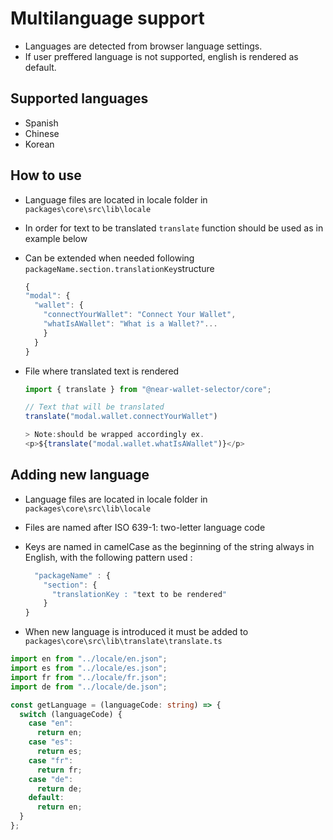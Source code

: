  #  Multilanguage support

- Languages are detected from browser language settings.
- If user preffered language is not supported, english is rendered as default. 

## Supported languages
- Spanish 
- Chinese
- Korean

 ## How to use

- Language files are located in locale folder in `packages\core\src\lib\locale`
- In order for text to be translated `translate` function should be used 
  as in example below
- Can be extended when needed following `packageName.section.translationKey`structure

  ```ts
  {
  "modal": {
    "wallet": {
      "connectYourWallet": "Connect Your Wallet",
      "whatIsAWallet": "What is a Wallet?"...
      }
    }
  }
  ```

- File where translated text is rendered 

  ```ts
  import { translate } from "@near-wallet-selector/core";

  // Text that will be translated
  translate("modal.wallet.connectYourWallet")
  
  > Note:should be wrapped accordingly ex. 
  <p>${translate("modal.wallet.whatIsAWallet")}</p>

  ```

## Adding new language
- Language files are located in locale folder in `packages\core\src\lib\locale`
- Files are named after ISO 639-1: two-letter language code
- Keys are named in camelCase as the beginning of the string always in English, with the following pattern used :

  ```ts
    "packageName" : {
      "section": {
        "translationKey : "text to be rendered"
      }
  }
  ```

- When new language is introduced it must be added to `packages\core\src\lib\translate\translate.ts` 

```ts
import en from "../locale/en.json";
import es from "../locale/es.json";
import fr from "../locale/fr.json";
import de from "../locale/de.json";

const getLanguage = (languageCode: string) => {
  switch (languageCode) {
    case "en":
      return en;
    case "es":
      return es;
    case "fr":
      return fr;
    case "de":
      return de;
    default:
      return en;
  }
};
```
